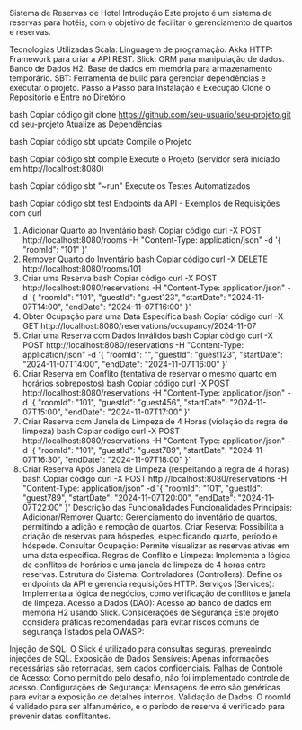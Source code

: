 Sistema de Reservas de Hotel
Introdução
Este projeto é um sistema de reservas para hotéis, com o objetivo de facilitar o gerenciamento de quartos e reservas.

Tecnologias Utilizadas
Scala: Linguagem de programação.
Akka HTTP: Framework para criar a API REST.
Slick: ORM para manipulação de dados.
Banco de Dados H2: Base de dados em memória para armazenamento temporário.
SBT: Ferramenta de build para gerenciar dependências e executar o projeto.
Passo a Passo para Instalação e Execução
Clone o Repositório e Entre no Diretório

bash
Copiar código
git clone https://github.com/seu-usuario/seu-projeto.git
cd seu-projeto
Atualize as Dependências

bash
Copiar código
sbt update
Compile o Projeto

bash
Copiar código
sbt compile
Execute o Projeto (servidor será iniciado em http://localhost:8080)

bash
Copiar código
sbt "~run"
Execute os Testes Automatizados

bash
Copiar código
sbt test
Endpoints da API - Exemplos de Requisições com curl
1. Adicionar Quarto ao Inventário
bash
Copiar código
curl -X POST http://localhost:8080/rooms -H "Content-Type: application/json" -d '{
  "roomId": "101"
}'
2. Remover Quarto do Inventário
bash
Copiar código
curl -X DELETE http://localhost:8080/rooms/101
3. Criar uma Reserva
bash
Copiar código
curl -X POST http://localhost:8080/reservations -H "Content-Type: application/json" -d '{
  "roomId": "101",
  "guestId": "guest123",
  "startDate": "2024-11-07T14:00",
  "endDate": "2024-11-07T16:00"
}'
4. Obter Ocupação para uma Data Específica
bash
Copiar código
curl -X GET http://localhost:8080/reservations/occupancy/2024-11-07
5. Criar uma Reserva com Dados Inválidos
bash
Copiar código
curl -X POST http://localhost:8080/reservations -H "Content-Type: application/json" -d '{
  "roomId": "",
  "guestId": "guest123",
  "startDate": "2024-11-07T14:00",
  "endDate": "2024-11-07T16:00"
}'
6. Criar Reserva em Conflito (tentativa de reservar o mesmo quarto em horários sobrepostos)
bash
Copiar código
curl -X POST http://localhost:8080/reservations -H "Content-Type: application/json" -d '{
  "roomId": "101",
  "guestId": "guest456",
  "startDate": "2024-11-07T15:00",
  "endDate": "2024-11-07T17:00"
}'
7. Criar Reserva com Janela de Limpeza de 4 Horas (violação da regra de limpeza)
bash
Copiar código
curl -X POST http://localhost:8080/reservations -H "Content-Type: application/json" -d '{
  "roomId": "101",
  "guestId": "guest789",
  "startDate": "2024-11-07T16:30",
  "endDate": "2024-11-07T18:00"
}'
8. Criar Reserva Após Janela de Limpeza (respeitando a regra de 4 horas)
bash
Copiar código
curl -X POST http://localhost:8080/reservations -H "Content-Type: application/json" -d '{
  "roomId": "101",
  "guestId": "guest789",
  "startDate": "2024-11-07T20:00",
  "endDate": "2024-11-07T22:00"
}'
Descrição das Funcionalidades
Funcionalidades Principais:
Adicionar/Remover Quarto: Gerenciamento do inventário de quartos, permitindo a adição e remoção de quartos.
Criar Reserva: Possibilita a criação de reservas para hóspedes, especificando quarto, período e hóspede.
Consultar Ocupação: Permite visualizar as reservas ativas em uma data específica.
Regras de Conflito e Limpeza: Implementa a lógica de conflitos de horários e uma janela de limpeza de 4 horas entre reservas.
Estrutura do Sistema:
Controladores (Controllers): Define os endpoints da API e gerencia requisições HTTP.
Serviços (Services): Implementa a lógica de negócios, como verificação de conflitos e janela de limpeza.
Acesso a Dados (DAO): Acesso ao banco de dados em memória H2 usando Slick.
Considerações de Segurança
Este projeto considera práticas recomendadas para evitar riscos comuns de segurança listados pela OWASP:

Injeção de SQL: O Slick é utilizado para consultas seguras, prevenindo injeções de SQL.
Exposição de Dados Sensíveis: Apenas informações necessárias são retornadas, sem dados confidenciais.
Falhas de Controle de Acesso: Como permitido pelo desafio, não foi implementado controle de acesso.
Configurações de Segurança: Mensagens de erro são genéricas para evitar a exposição de detalhes internos.
Validação de Dados: O roomId é validado para ser alfanumérico, e o período de reserva é verificado para prevenir datas conflitantes.

